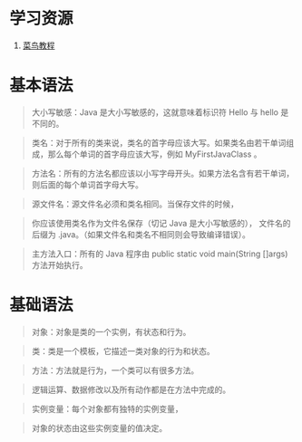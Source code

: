 # 学习资源

1. [菜鸟教程](https://www.runoob.com/java/java-tutorial.html)

# 基本语法

> 大小写敏感：Java 是大小写敏感的，这就意味着标识符 Hello 与 hello 是不同的。

> 类名：对于所有的类来说，类名的首字母应该大写。如果类名由若干单词组成，那么每个单词的首字母应该大写，例如 MyFirstJavaClass 。

> 方法名：所有的方法名都应该以小写字母开头。如果方法名含有若干单词，则后面的每个单词首字母大写。

> 源文件名：源文件名必须和类名相同。当保存文件的时候，

> 你应该使用类名作为文件名保存（切记 Java 是大小写敏感的），
> 文件名的后缀为 .java。（如果文件名和类名不相同则会导致编译错误）。

> 主方法入口：所有的 Java 程序由 public static void main(String []args) 方法开始执行。

# 基础语法

> 对象：对象是类的一个实例，有状态和行为。

> 类：类是一个模板，它描述一类对象的行为和状态。

> 方法：方法就是行为，一个类可以有很多方法。

> 逻辑运算、数据修改以及所有动作都是在方法中完成的。

> 实例变量：每个对象都有独特的实例变量，

> 对象的状态由这些实例变量的值决定。

